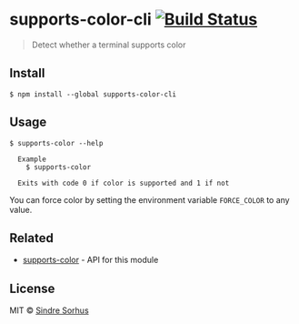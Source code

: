 # supports-color-cli [![Build Status](https://travis-ci.org/chalk/supports-color-cli.svg?branch=master)](https://travis-ci.org/chalk/supports-color-cli)

> Detect whether a terminal supports color


## Install

```
$ npm install --global supports-color-cli
```


## Usage

```
$ supports-color --help

  Example
    $ supports-color

  Exits with code 0 if color is supported and 1 if not
```

You can force color by setting the environment variable `FORCE_COLOR` to any value.


## Related

- [supports-color](https://github.com/chalk/supports-color) - API for this module


## License

MIT © [Sindre Sorhus](http://sindresorhus.com)
